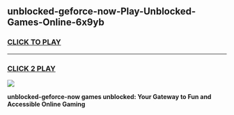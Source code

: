 
## unblocked-geforce-now-Play-Unblocked-Games-Online-6x9yb
<h3>
<a href="https://premium76.site?title=unblocked-geforce-now&ref=25A">CLICK TO PLAY</a></h3>
<hr>

<h3>
<a href="https://premium76.site?title=unblocked-geforce-now&ref=25A">CLICK 2 PLAY</a>
  
</h3>

<a href="https://premium76.site?title=unblocked-geforce-now&ref=25A"><img src="https://clearcache.store/games.png"></a>


**unblocked-geforce-now games unblocked: Your Gateway to Fun and Accessible Online Gaming**
